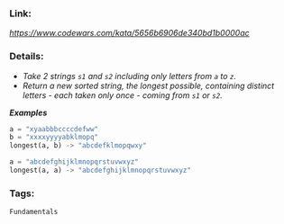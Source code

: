 ### Link:
*https://www.codewars.com/kata/5656b6906de340bd1b0000ac*

### Details:
* *Take 2 strings `s1` and `s2` including only letters from `a` to `z`.*
* *Return a new sorted string, the longest possible, 
  containing distinct letters - each taken only once - 
  coming from `s1` or `s2`.*

***Examples***
```py
a = "xyaabbbccccdefww"
b = "xxxxyyyyabklmopq"
longest(a, b) -> "abcdefklmopqwxy"

a = "abcdefghijklmnopqrstuvwxyz"
longest(a, a) -> "abcdefghijklmnopqrstuvwxyz"
```
### Tags:
`Fundamentals`